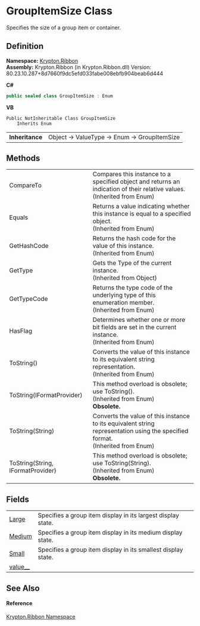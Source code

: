 # GroupItemSize Class


Specifies the size of a group item or container.



## Definition
**Namespace:** <a href="1e9bc734-cff9-e9b8-f013-94cdac669794.md">Krypton.Ribbon</a>  
**Assembly:** Krypton.Ribbon (in Krypton.Ribbon.dll) Version: 80.23.10.287+8d7660f9dc5efd033fabe008ebfb904beab6d444

**C#**
``` C#
public sealed class GroupItemSize : Enum
```
**VB**
``` VB
Public NotInheritable Class GroupItemSize
	Inherits Enum
```

<table><tr><td><strong>Inheritance</strong></td><td>Object  →  ValueType  →  Enum  →  GroupItemSize</td></tr>
</table>



## Methods
<table>
<tr>
<td>CompareTo</td>
<td>Compares this instance to a specified object and returns an indication of their relative values.<br />(Inherited from Enum)</td></tr>
<tr>
<td>Equals</td>
<td>Returns a value indicating whether this instance is equal to a specified object.<br />(Inherited from Enum)</td></tr>
<tr>
<td>GetHashCode</td>
<td>Returns the hash code for the value of this instance.<br />(Inherited from Enum)</td></tr>
<tr>
<td>GetType</td>
<td>Gets the Type of the current instance.<br />(Inherited from Object)</td></tr>
<tr>
<td>GetTypeCode</td>
<td>Returns the type code of the underlying type of this enumeration member.<br />(Inherited from Enum)</td></tr>
<tr>
<td>HasFlag</td>
<td>Determines whether one or more bit fields are set in the current instance.<br />(Inherited from Enum)</td></tr>
<tr>
<td>ToString()</td>
<td>Converts the value of this instance to its equivalent string representation.<br />(Inherited from Enum)</td></tr>
<tr>
<td>ToString(IFormatProvider)</td>
<td>This method overload is obsolete; use ToString().<br />(Inherited from Enum)<br /><strong>Obsolete.</strong></td></tr>
<tr>
<td>ToString(String)</td>
<td>Converts the value of this instance to its equivalent string representation using the specified format.<br />(Inherited from Enum)</td></tr>
<tr>
<td>ToString(String, IFormatProvider)</td>
<td>This method overload is obsolete; use ToString(String).<br />(Inherited from Enum)<br /><strong>Obsolete.</strong></td></tr>
</table>

## Fields
<table>
<tr>
<td><a href="2cc22d6c-ef26-89e3-8469-ae9cc8b4c017.md">Large</a></td>
<td>Specifies a group item display in its largest display state.</td></tr>
<tr>
<td><a href="9e03bdd0-cc07-6330-b1de-73669659013a.md">Medium</a></td>
<td>Specifies a group item display in its medium display state.</td></tr>
<tr>
<td><a href="6c30d87a-6006-d1ea-59f3-bf57e0d507f5.md">Small</a></td>
<td>Specifies a group item display in its smallest display state.</td></tr>
<tr>
<td><a href="b757c2e4-c132-88e0-5094-f43ce5385581.md">value__</a></td>
<td> </td></tr>
</table>

## See Also


#### Reference
<a href="1e9bc734-cff9-e9b8-f013-94cdac669794.md">Krypton.Ribbon Namespace</a>  
